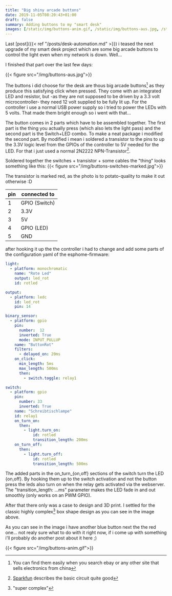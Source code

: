 ```yaml
---
title: "Big shiny arcade buttons"
date: 2019-11-05T08:20:43+01:00
draft: false
summary: Adding buttons to my "smart desk"
images: [/static/img/buttons-anim.gif, /static/img/buttons-aus.jpg, /static/img/buttons-switches-marked.jpg]
---
```

Last [post]({{< ref "/posts/desk-automation.md" >}}) i teased the next upgrade of my smart desk project which are some big arcade buttons to control the light even when my network is down. Well... 

I finished that part over the last few days:

{{< figure src="/img/buttons-aus.jpg">}}

The buttons i did choose for the desk are thous big arcade buttons[^1] as they produce this satisfying click when pressed. They come with an integrated LED and resistor, but -as they are not supposed to be driven by a 3.3 volt microcontroller- they need 12 volt supplied to be fully lit up. For the controller i use a normal USB power supply so i tried to power the LEDs with 5 volts.  That made them bright enough so i went with that...

The button comes in 2 parts which have to be assembled together. The first part is the thing you actually press (which also lets the light pass) and the second part is the Switch+LED combo. To make a neat package i modified the second part. By modified i mean i soldered a transistor to the pins to up the 3.3V logic level from the GPIOs of the controller to 5V needed for the LED. For that i just used a normal 2N2222 NPN-Transistor[^2]. 

Soldered together the switches + transistor + some cables the "thing" looks something like this:
{{< figure src="/img/buttons-switches-marked.jpg">}}

The transistor is marked red, as the photo is to potato-quality to make it out otherwise :D

| pin       | connected to 
| -----------|------
|  1 | GPIO (Switch) 
|  2 | 3.3V 
|  3 | 5V 
|  4 | GPIO (LED) 
|  5 | GND 

after hooking it up the the controller i had to change and add some parts of the configuration yaml of the esphome-firmware:
```yaml
light:
  - platform: monochromatic
    name: "Rote Led"
    output: led_rot
    id: rotled

output:
  - platform: ledc
    id: led_rot
    pin: 14

binary_sensor:
  - platform: gpio
    pin: 
      number:  12
      inverted: True
      mode: INPUT_PULLUP
    name: "ButtonRot"
    filters:
      - delayed_on: 20ms
    on_click:
      min_length: 5ms
      max_length: 500ms
      then:
        - switch.toggle: relay1

switch:
  - platform: gpio
    pin: 
      number: 33
      inverted: True
    name: "Schreibtischlampe"
    id: relay1
    on_turn_on:
      then:
        - light.turn_on:   
            id: rotled  
            transition_length: 200ms
    on_turn_off:
      then:
        - light.turn_off: 
            id: rotled
            transition_length: 500ms
```

The added parts in the on\_turn\_{on,off} sections of the switch turn the LED {on,off}.
By hooking them up to the switch activation and not the button press the leds also turn on when the relay gets activated via the webserver. 
The "transition_length: ...ms" parameter makes the LED fade in and out smoothly (only works on an PWM GPIO).

After that there only was a case to design and 3D print. I settled for the classic highly complex[^3] box shape design as you can see in the image above.

As you can see in the image i have another blue button next the the red one... not realy sure what to do with it right now, if i come up with something i'll probably do another post about it here ;)


{{< figure src="/img/buttons-anim.gif">}}

[^1]: You can find them easily when you search ebay or any other site that sells electronics from china
[^2]: [Sparkfun](https://learn.sparkfun.com/tutorials/transistors/applications-i-switches) describes the basic circuit quite good
[^3]: "super complex"
